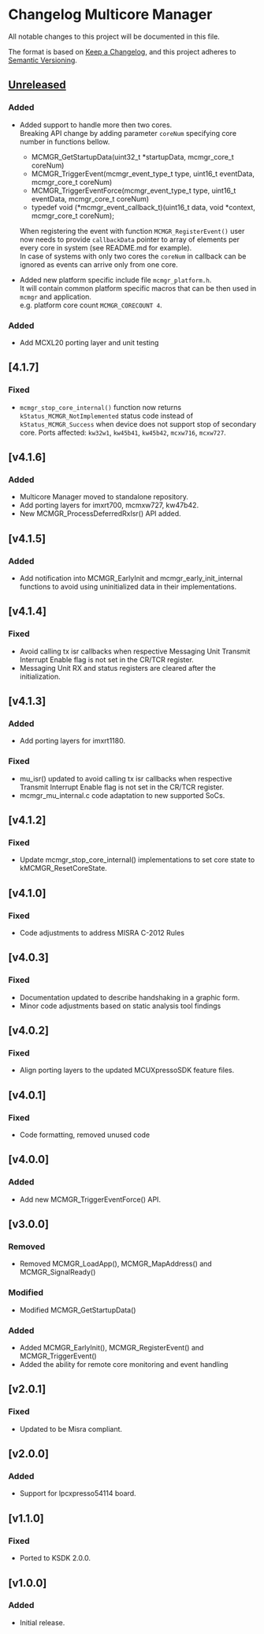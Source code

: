 # Changelog Multicore Manager

All notable changes to this project will be documented in this file.

The format is based on [Keep a Changelog](https://keepachangelog.com/en/1.1.0/),
and this project adheres to [Semantic Versioning](https://semver.org/spec/v2.0.0.html).

## [Unreleased][Unreleased]

### Added

- Added support to handle more then two cores.  
  Breaking API change by adding parameter `coreNum` specifying core number in functions bellow.
  * MCMGR_GetStartupData(uint32_t *startupData, mcmgr_core_t coreNum)
  * MCMGR_TriggerEvent(mcmgr_event_type_t type, uint16_t eventData, mcmgr_core_t coreNum)
  * MCMGR_TriggerEventForce(mcmgr_event_type_t type, uint16_t eventData, mcmgr_core_t coreNum)
  * typedef void (*mcmgr_event_callback_t)(uint16_t data, void *context, mcmgr_core_t coreNum);
    
  When registering the event with function `MCMGR_RegisterEvent()` user now needs to
  provide `callbackData` pointer to array of elements per every core in system (see README.md for example).  
  In case of systems with only two cores the `coreNum` in callback can be ignored as events can arrive only from one core.
- Added new platform specific include file `mcmgr_platform.h`.  
  It will contain common platform specific macros that can be then used in `mcmgr` and application.  
  e.g. platform core count `MCMGR_CORECOUNT 4`.


### Added

- Add MCXL20 porting layer and unit testing

## [4.1.7]

### Fixed

- `mcmgr_stop_core_internal()` function now returns `kStatus_MCMGR_NotImplemented` status code instead
  of `kStatus_MCMGR_Success` when device does not support stop of secondary core.
  Ports affected: `kw32w1`, `kw45b41`, `kw45b42`, `mcxw716`, `mcxw727`.

## [v4.1.6]

### Added

- Multicore Manager moved to standalone repository.
- Add porting layers for imxrt700, mcmxw727, kw47b42.
- New MCMGR_ProcessDeferredRxIsr() API added.

## [v4.1.5]

### Added

- Add notification into MCMGR_EarlyInit and mcmgr_early_init_internal functions to avoid using uninitialized data in their implementations.

## [v4.1.4]

### Fixed

- Avoid calling tx isr callbacks when respective Messaging Unit Transmit Interrupt Enable flag is not set in the CR/TCR register.
- Messaging Unit RX and status registers are cleared after the initialization.

## [v4.1.3]

### Added

- Add porting layers for imxrt1180.

### Fixed

- mu_isr() updated to avoid calling tx isr callbacks when respective Transmit Interrupt Enable flag is not set in the CR/TCR register.
- mcmgr_mu_internal.c code adaptation to new supported SoCs.

## [v4.1.2]

### Fixed

- Update mcmgr_stop_core_internal() implementations to set core state to kMCMGR_ResetCoreState.

## [v4.1.0]

### Fixed

- Code adjustments to address MISRA C-2012 Rules

## [v4.0.3]

### Fixed

- Documentation updated to describe handshaking in a graphic form.
- Minor code adjustments based on static analysis tool findings

## [v4.0.2]

### Fixed

- Align porting layers to the updated MCUXpressoSDK feature files.

## [v4.0.1]

### Fixed

- Code formatting, removed unused code

## [v4.0.0]

### Added

- Add new MCMGR_TriggerEventForce() API.

## [v3.0.0]

### Removed

- Removed MCMGR_LoadApp(), MCMGR_MapAddress() and MCMGR_SignalReady()

### Modified

- Modified MCMGR_GetStartupData()

### Added

- Added MCMGR_EarlyInit(), MCMGR_RegisterEvent() and MCMGR_TriggerEvent()
- Added the ability for remote core monitoring and event handling

## [v2.0.1]

### Fixed

- Updated to be Misra compliant.

## [v2.0.0]

### Added

- Support for lpcxpresso54114 board.

## [v1.1.0]

### Fixed

- Ported to KSDK 2.0.0.

## [v1.0.0]

### Added

- Initial release.

[unreleased]: https://github.com/nxp-mcuxpresso/mcmgr
